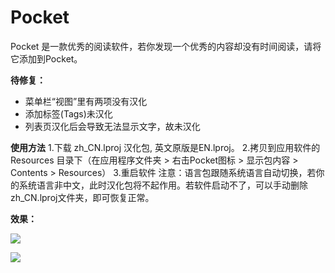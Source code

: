 # Pocket
Pocket 是一款优秀的阅读软件，若你发现一个优秀的内容却没有时间阅读，请将它添加到Pocket。

**待修复：**
- 菜单栏“视图”里有两项没有汉化
- 添加标签(Tags)未汉化
- 列表页汉化后会导致无法显示文字，故未汉化

**使用方法**
1.下载 zh_CN.lproj 汉化包, 英文原版是EN.lproj。
2.拷贝到应用软件的 Resources 目录下（在应用程序文件夹 > 右击Pocket图标 > 显示包内容 > Contents > Resources）
3.重启软件
注意：语言包跟随系统语言自动切换，若你的系统语言非中文，此时汉化包将不起作用。若软件启动不了，可以手动删除zh_CN.lproj文件夹，即可恢复正常。

**效果：**

![](https://ww4.sinaimg.cn/large/006tNc79gy1fdz7s1in4kj31kw13cqhx.jpg)

![](https://ww1.sinaimg.cn/large/006tNc79gy1fdz7s3kmdfj30uo12a45a.jpg)
